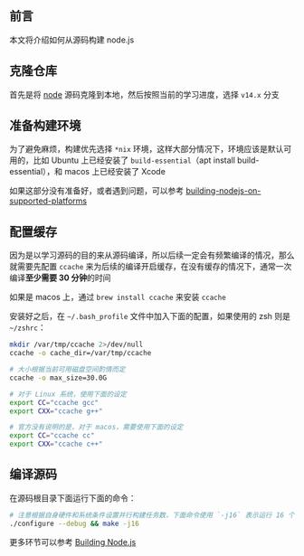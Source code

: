 ## 前言

本文将介绍如何从源码构建 node.js

## 克隆仓库

首先是将 [node](https://github.com/nodejs/node) 源码克隆到本地，然后按照当前的学习进度，选择 `v14.x` 分支

## 准备构建环境

为了避免麻烦，构建优先选择 `*nix` 环境，这样大部分情况下，环境应该是默认可用的，比如 Ubuntu 上已经安装了 `build-essential`（apt install build-essential），和 macos 上已经安装了 Xcode

如果这部分没有准备好，或者遇到问题，可以参考 [building-nodejs-on-supported-platforms](https://github.com/nodejs/node/blob/master/BUILDING.md#building-nodejs-on-supported-platforms)

## 配置缓存

因为是以学习源码的目的来从源码编译，所以后续一定会有频繁编译的情况，那么就需要先配置 `ccache` 来为后续的编译开启缓存，在没有缓存的情况下，通常一次编译**至少需要 30 分钟**的时间

如果是 macos 上，通过 `brew install ccache` 来安装 `ccache`

安装好之后，在 `~/.bash_profile` 文件中加入下面的配置，如果使用的 zsh 则是 `~/zshrc`：

```bash
mkdir /var/tmp/ccache 2>/dev/null
ccache -o cache_dir=/var/tmp/ccache

# 大小根据当前可用磁盘空间酌情而定
ccache -o max_size=30.0G

# 对于 Linux 系统，使用下面的设定
export CC="ccache gcc"
export CXX="ccache g++"

# 官方没有说明的是，对于 macos，需要使用下面的设定
export CC="ccache cc"
export CXX="ccache c++"
```

## 编译源码

在源码根目录下面运行下面的命令：

```bash
# 注意根据自身硬件和系统条件设置并行构建任务数，下面命令使用 `-j16` 表示运行 16 个并行构建任务
./configure --debug && make -j16
```

更多环节可以参考 [Building Node.js](https://github.com/nodejs/node/blob/master/BUILDING.md#building-nodejs-on-supported-platforms)
